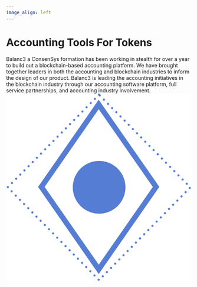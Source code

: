 ```yaml
---
image_align: left
---
```


# Accounting Tools For Tokens
Balanc3  a ConsenSys formation has been working in stealth for over a year to build out a blockchain-based accounting platform. We have brought together leaders in both the accounting and blockchain industries to inform the design of our product. Balanc3 is leading the accounting initiatives in the blockchain industry through our accounting software platform, full service partnerships, and accounting industry involvement.![](ether.16b610a2.svg)
